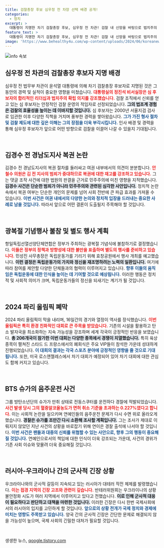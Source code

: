 ```yaml
---
title: 검찰총장 후보 심우정 전 차장 선택 배경 공개!
categories:
  - 정치
excerpt: >
  대통령이 지명한 차기 검찰총장 후보, 심우정 전 차관! 검찰 내 신망을 바탕으로 법치주의 수호에 앞장설 가능성. 김경수 복권 논란 속에서 정치권의 파장이 커지네요. 독립운동가들이 광복절 기념식 불참 선언, 새로운 행사를 준비 중. 방탄소년단 슈가, 음주 운전 혐의로 경찰 조사 앞둬. 2024 파리 올림픽 폐막식, 친환경 올림픽으로 마무리.
feature_text: >
  대통령이 지명한 차기 검찰총장 후보, 심우정 전 차관! 검찰 내 신망을 바탕으로 법치주의 수호에 앞장설 가능성. 김경수 복권 논란 속에서 정치권의 파장이 커지네요. 독립운동가들이 광복절 기념식 불참 선언, 새로운 행사를 준비 중. 방탄소년단 슈가, 음주 운전 혐의로 경찰 조사 앞둬. 2024 파리 올림픽 폐막식, 친환경 올림픽으로 마무리.
image: 'https://www.behealthy4u.com/wp-content/uploads/2024/06/koreanews.jpg'
---
```


<p><img src="https://www.behealthy4u.com/wp-content/uploads/2024/06/koreanews.jpg" alt="info 속보" /></p>

<h2 data-ke-size="size26">심우정 전 차관의 검찰총장 후보자 지명 배경</h2>

<p data-ke-size="size16">심우정 전 법무부 차관이 윤석열 대통령에 의해 차기 검찰총장 후보자로 지명된 것은 그동안의 경력 및 실적이 중요한 영향을 미쳤습니다. <b><span style="color: #ee2323;">대통령실의 정진석 비서실장은 심 후보자의 합리적인 리더십과 법치주의 확립 의지를 강조했습니다.</span></b> 검찰 조직에서 신뢰를 얻고 있는 심 후보자는 안정적인 검찰 운영의 적임자로 선정되었습니다. <b><span style="background-color: #21538527;">그의 법조계 경험은 검찰의 효율성을 높이는 데 이바지할 것입니다.</span></b> 심 후보자는 2000년 서울지검 검사로 임관한 이후 다양한 직책을 거치며 풍부한 경력을 쌓아왔습니다. <b><span style="color: #1a5490;">그가 가진 형사 절차 및 검찰 제도에 대한 깊은 이해는 그의 장점을 더욱 부각시킵니다.</span></b> 인사 배경 및 경력을 통해 심우정 후보자가 앞으로 어떤 방향으로 검찰을 이끌어 나갈 수 있을지 기대됩니다.</p>

<p data-ke-size="size16">&nbsp;</p>

<h2 data-ke-size="size26">김경수 전 경남도지사 복권 논란</h2>

<p data-ke-size="size16">김경수 전 경남도지사의 복권 절차를 둘러싸고 여권 내부에서의 의견이 분분합니다. <b><span style="color: #ee2323;">안철수 의원은 김 전 지사의 범죄가 중대하므로 복권에 대한 재고를 강조하고 있습니다.</span></b> 그는 댓글 조작 사건에 대한 법원의 판결을 근거로 민주주의에 미친 영향을 지적했습니다. <b><span style="background-color: #21538527;">김경수 사건은 단순한 범죄가 아니라 민주주의와 관련된 심각한 사안입니다.</span></b> 정치적 논란 속에서 복권 여부는 단순한 개인의 문제를 넘어 사회 전반에 큰 파급 효과를 가져올 수 있습니다. <b><span style="color: #1a5490;">이번 사건은 여권 내에서의 다양한 논의와 정치적 입장을 드러내는 중요한 사례로 남을 것입니다.</span></b> 따라서 앞으로 어떤 결론이 도출될지 주목해야 할 것입니다.</p>

<p data-ke-size="size16">&nbsp;</p>

<h2 data-ke-size="size26">광복절 기념행사 불참 및 별도 행사 계획</h2>

<p data-ke-size="size16">항일독립선열선양단체연합은 정부가 주최하는 광복절 기념식에 불참하기로 결정했습니다. <b><span style="color: #ee2323;">이들은 정부의 정책과 방향성에 대한 불만을 표출하며 별도의 행사를 준비하고 있습니다.</span></b> 민성진 사무총장은 독립운동가를 기리기 위해 효창공원에서 행사 개최를 예고했습니다. <b><span style="background-color: #21538527;">이런 결정은 독립운동가의 가치와 정신을 재조명하려는 노력의 일환입니다.</span></b> 여기에 따라 참여를 제안할 다양한 단체들과의 협력이 이루어지고 있습니다. <b><span style="color: #1a5490;">향후 이들의 움직임은 독립운동에 대한 인식을 높이는 데 기여할 것으로 예상됩니다.</span></b> 이러한 행동은 정치적 및 사회적 의미가 크며, 독립운동가들의 정신을 되새기는 계기가 될 것입니다.</p>

<p data-ke-size="size16">&nbsp;</p>

<h2 data-ke-size="size26">2024 파리 올림픽 폐막</h2>

<p data-ke-size="size16">2024 파리 올림픽이 막을 내리며, 16일간의 경기와 열정이 역사를 장식했습니다. <b><span style="color: #ee2323;">이번 올림픽은 특히 환경 친화적인 대회로 큰 주목을 받았습니다.</span></b> 기존의 시설을 활용하고 탄소 발자국을 최소화하는 지속 가능성을 강조하며 세계 각국이 긍정적인 반응을 보였습니다. <b><span style="background-color: #21538527;">총 206개국이 참가한 이번 대회는 다양한 종목에서 경쟁이 치열했습니다.</span></b> 특히 육상 종목이 펼쳐진 스타드 드 프랑스에서의 폐회식은 주요 VIP들이 참석한 가운데 성대하게 진행되었습니다. <b><span style="color: #1a5490;">이 대회의 결과는 각국 스포츠 분야에 긍정적인 영향을 줄 것으로 기대됩니다.</span></b> 또한, 미국 로스앤젤레스에서 차기 대회가 예정되어 있어 차기 대회에 대한 관심도 함께 커지고 있습니다.</p>

<p data-ke-size="size16">&nbsp;</p>

<h2 data-ke-size="size26">BTS 슈가의 음주운전 사건</h2>

<p data-ke-size="size16">그룹 방탄소년단의 슈가가 만취 상태로 전동스쿠터를 운전하다 경찰에 적발되었습니다. <b><span style="color: #ee2323;">사건 발생 당시 그의 혈중알코올농도가 면허 취소 기준을 초과하는 0.227%였다고 합니다.</span></b> 이는 사회적 논란을 일으키며 연예인들의 음주운전 문제가 다시 수면 위로 올라오게 했습니다. <b><span style="background-color: #21538527;">경찰은 슈가를 조만간 다시 소환해 조사할 계획입니다.</span></b> 그는 조사가 제대로 이뤄지지 않았던 지난 사건의 상황을 바로잡기 위해 연이은 경찰 출석에 나서야 할 것입니다. <b><span style="color: #1a5490;">이번 사건은 팬들과 대중의 신뢰를 위협할 수 있는 사안으로, 향후 그의 행동이 중요해질 것입니다.</span></b> 연예인으로서의 책임에 대한 인식이 더욱 강조되는 가운데, 사건의 경위가 기존 사회 이슈와 맞물려 더욱 중요해질 것입니다.</p>

<p data-ke-size="size16">&nbsp;</p>

<h2 data-ke-size="size26">러시아-우크라이나 간의 군사적 긴장 상황</h2>

<p data-ke-size="size16">우크라이나와의 군사적 갈등이 지속되고 있는 러시아가 대테러 작전 체제를 발령했습니다. <b><span style="color: #ee2323;">이는 접경 지역의 긴장 고조와 관련이 깊습니다.</span></b> 반테러위원회는 우크라이나의 상황 불안정화 시도가 여러 지역에서 이루어지고 있다고 전했습니다. <b><span style="background-color: #21538527;">이로 인해 군사적 대응이 필요하다고 판단하고 대책을 마련한 것입니다.</span></b> 이러한 긴장은 다시 한번 국제사회에서의 러시아의 입지를 고민하게 할 것입니다. <b><span style="color: #1a5490;">앞으로의 상황 전개가 국제 정치와 경제에 미치는 영향도 주목받고 있습니다.</span></b> 양국 간의 군사적 긴장은 간단한 문제로 해결되지 않을 가능성이 높으며, 국제 사회의 긴밀한 대처가 필요할 것입니다.</p>

<p data-ke-size="size16">&nbsp;</p>
생생한 뉴스, <a href="https://qoogle.tistory.com" rel="dofollow">qoogle.tistory.com</a>


